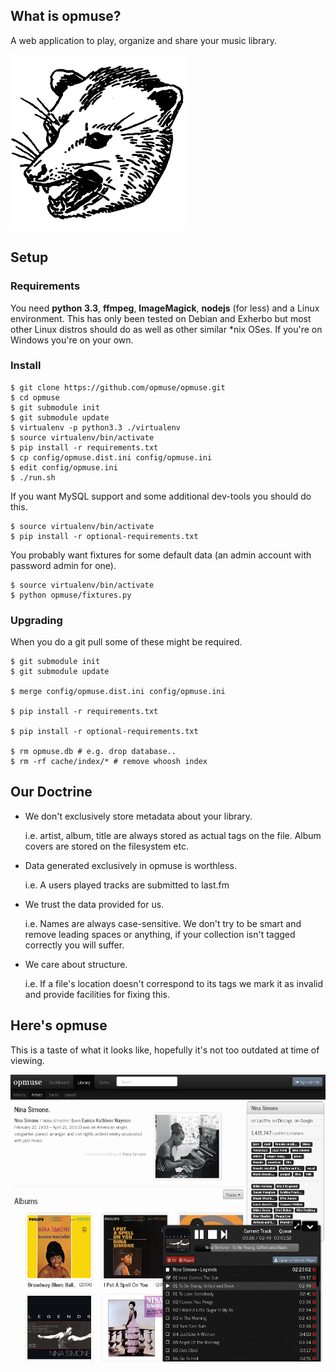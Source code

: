 What is opmuse?
---------------

A web application to play, organize and share your music library.

![Opossum](https://github.com/opmuse/opmuse/raw/master/public_static/images/opossum.png)

Setup
-----

### Requirements

You need **python 3.3**, **ffmpeg**, **ImageMagick**, **nodejs** (for less) and
a Linux environment. This has only been tested on Debian and Exherbo but most
other Linux distros should do as well as other similar \*nix OSes. If you're on
Windows you're on your own.

### Install

```Shell
$ git clone https://github.com/opmuse/opmuse.git
$ cd opmuse
$ git submodule init
$ git submodule update
$ virtualenv -p python3.3 ./virtualenv
$ source virtualenv/bin/activate
$ pip install -r requirements.txt
$ cp config/opmuse.dist.ini config/opmuse.ini
$ edit config/opmuse.ini
$ ./run.sh
```

If you want MySQL support and some additional dev-tools you should do this.

```Shell
$ source virtualenv/bin/activate
$ pip install -r optional-requirements.txt
```

You probably want fixtures for some default data (an admin account with password
admin for one).

```Shell
$ source virtualenv/bin/activate
$ python opmuse/fixtures.py
```

### Upgrading

When you do a git pull some of these might be required.

```Shell
$ git submodule init
$ git submodule update

$ merge config/opmuse.dist.ini config/opmuse.ini

$ pip install -r requirements.txt

$ pip install -r optional-requirements.txt

$ rm opmuse.db # e.g. drop database..
$ rm -rf cache/index/* # remove whoosh index
```

Our Doctrine
------------

  - We don't exclusively store metadata about your library.

    i.e. artist, album, title are always stored as actual tags on the file. Album covers are stored on the filesystem etc.

  - Data generated exclusively in opmuse is worthless.

    i.e. A users played tracks are submitted to last.fm

  - We trust the data provided for us.

    i.e. Names are always case-sensitive. We don't try to be smart and remove leading spaces or anything, if your collection isn't tagged correctly you will suffer.

  - We care about structure.

    i.e. If a file's location doesn't correspond to its tags we mark it as invalid and provide facilities for fixing this.

Here's opmuse
-------------

This is a taste of what it looks like, hopefully it's not too outdated at time of viewing.

![A screenshot.](https://github.com/opmuse/opmuse/raw/master/screen1.png)
